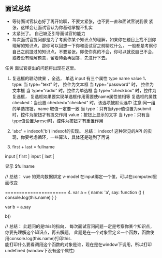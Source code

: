 ## 面试总结
- 等待面试官状态好了再开始聊，不要太紧张，也不要一直和面试官说我很 紧张，这样会让面试官认为你基础掌握不扎实
- 太紧张了。 自己缺乏引导面试官的能力
- 每次面试官提问都是为了考察你某个知识点的理解，如果你在题目上找不到你理解的知识点，那你可以回想一下你和面试官之前聊过什么，
   一般都是考察你自己之前提过的知识点。不要紧张，即使你真的不会，你可以就说自己不会，或者没有理解题意，留着待会再回答，先进行下去。


任务
面试官提出的问题将出现在这里。

1. 复选框的联动效果  ，全选， 单选
  input 有三个属性 type name value 
   1、type:
   当 type="text" 时， 控件为文本框
   当 type="password" 时， 控件为文本框
   当 type="radio" 时，控件为单选框
   当 type="checkbox" 时，控件为复选框， 复选框如果要实现单选框作用需要使name属性值相等
      复选框的属性  checked：当设置 checked="checked" 时，该选项被默认选中
      注意:同一组的单选按钮，name 取值一定要一致
   当 type：只有当type值设置为submit时，控件为按钮才有提交作用  value：按钮上显示的文字
   当 type：只有当type值设置为reset时，控件为按钮才有重置作用
2. 'abc'  = indexof('b')
   indexof的实现。
   总结： indexof 这种常见的API 的实现，你要考虑循环，一些算法，具体还是碰到了再说
   
3. first + last  = fullname

input [    first    ]
input [    last     ]

显示 $fullname

// 总结：  vue 的双向数据绑定  v-model  在input绑定一个值，可以在computed里面改变


======================
4. var a = {
    name: 'a',
   say: function () {
      console.log(this.name)
   }
} 

var b = a.say

b()

// 总结： 此题问的是this的指向， 每次面试官问问题一定是考察你某个知识点，你要先理解这个知识点，再去解题。
         此题是在一个对象里定义一个函数，函数使用console.log(this.name)打印this.    
         能打印什么要看调用这个函数的对象是谁，现在是在window下调用，所以打印 undefined  (window下没有这个属性)